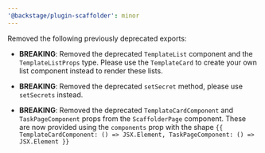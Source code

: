 ```yaml
---
'@backstage/plugin-scaffolder': minor
---
```


Removed the following previously deprecated exports:

- **BREAKING**: Removed the deprecated `TemplateList` component and the `TemplateListProps` type. Please use the `TemplateCard` to create your own list component instead to render these lists.

- **BREAKING**: Removed the deprecated `setSecret` method, please use `setSecrets` instead.

- **BREAKING**: Removed the deprecated `TemplateCardComponent` and `TaskPageComponent` props from the `ScaffolderPage` component. These are now provided using the `components` prop with the shape `{{ TemplateCardComponent: () => JSX.Element, TaskPageComponent: () => JSX.Element }}`
